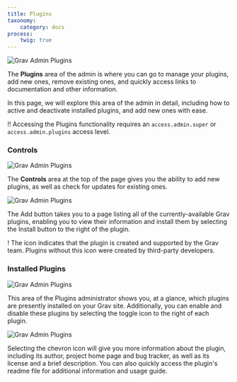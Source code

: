 ```yaml
---
title: Plugins
taxonomy:
    category: docs
process:
    twig: true
---
```


![Grav Admin Plugins](plugins.png?classes=shadow)

The **Plugins** area of the admin is where you can go to manage your plugins, add new ones, remove existing ones, and quickly access links to documentation and other information.

In this page, we will explore this area of the admin in detail, including how to active and deactivate installed plugins, and add new ones with ease.

!! Accessing the Plugins functionality requires an `access.admin.super` or `access.admin.plugins` access level.

### Controls

![Grav Admin Plugins](plugins_1.png?classes=shadow)

The **Controls** area at the top of the page gives you the ability to add new plugins, as well as check for updates for existing ones.

![Grav Admin Plugins](plugins_2.png?classes=shadow)

The <i class="fa fa-plus"></i> Add button takes you to a page listing all of the currently-available Grav plugins, enabling you to view their information and install them by selecting the <i class="fa fa-plus"></i> Install button to the right of the plugin.

! The <span color="purple"><i class="fa fa-check-circle"></i></span> icon indicates that the plugin is created and supported by the Grav team. Plugins without this icon were created by third-party developers.

### Installed Plugins

![Grav Admin Plugins](plugins_4.png?classes=shadow)

This area of the Plugins administrator shows you, at a glance, which plugins are presently installed on your Grav site. Additionally, you can enable and disable these plugins by selecting the <i class="fa fa-fw fa-toggle-on"></i> toggle icon to the right of each plugin.

![Grav Admin Plugins](plugins_3.png?classes=shadow)

Selecting the <i class="fa fa-chevron-down"></i> chevron icon will give you more information about the plugin, including its author, project home page and bug tracker, as well as its license and a brief description. You can also quickly access the plugin's readme file for additional information and usage guide.
